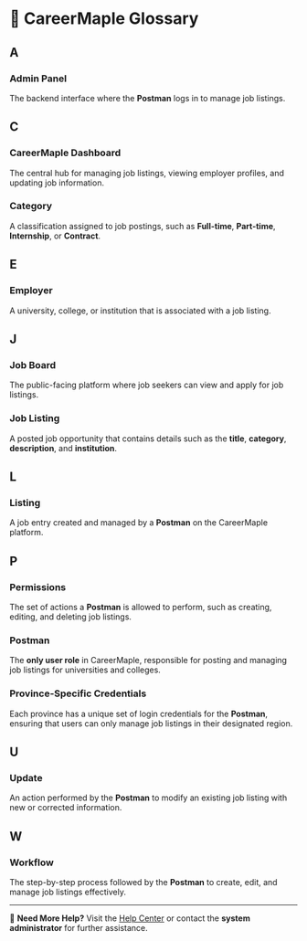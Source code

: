 # 📖 CareerMaple Glossary

## **A**

### **Admin Panel**

The backend interface where the **Postman** logs in to manage job listings.

## **C**

### **CareerMaple Dashboard**

The central hub for managing job listings, viewing employer profiles, and updating job information.

### **Category**

A classification assigned to job postings, such as **Full-time**, **Part-time**, **Internship**, or **Contract**.

## **E**

### **Employer**

A university, college, or institution that is associated with a job listing.

## **J**

### **Job Board**

The public-facing platform where job seekers can view and apply for job listings.

### **Job Listing**

A posted job opportunity that contains details such as the **title**, **category**, **description**, and **institution**.

## **L**

### **Listing**

A job entry created and managed by a **Postman** on the CareerMaple platform.

## **P**

### **Permissions**

The set of actions a **Postman** is allowed to perform, such as creating, editing, and deleting job listings.

### **Postman**

The **only user role** in CareerMaple, responsible for posting and managing job listings for universities and colleges.

### **Province-Specific Credentials**

Each province has a unique set of login credentials for the **Postman**, ensuring that users can only manage job listings in their designated region.

## **U**

### **Update**

An action performed by the **Postman** to modify an existing job listing with new or corrected information.

## **W**

### **Workflow**

The step-by-step process followed by the **Postman** to create, edit, and manage job listings effectively.

---

📌 **Need More Help?** Visit the [Help Center](#) or contact the **system administrator** for further assistance.
